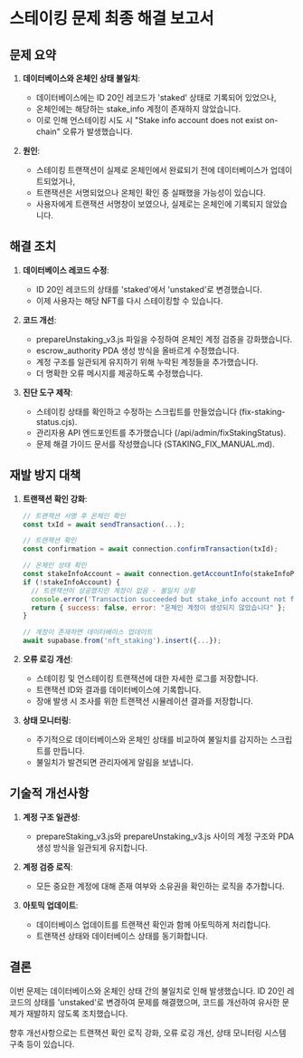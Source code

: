 # 스테이킹 문제 최종 해결 보고서

## 문제 요약

1. **데이터베이스와 온체인 상태 불일치**:
   - 데이터베이스에는 ID 20인 레코드가 'staked' 상태로 기록되어 있었으나,
   - 온체인에는 해당하는 stake_info 계정이 존재하지 않았습니다.
   - 이로 인해 언스테이킹 시도 시 "Stake info account does not exist on-chain" 오류가 발생했습니다.

2. **원인**:
   - 스테이킹 트랜잭션이 실제로 온체인에서 완료되기 전에 데이터베이스가 업데이트되었거나,
   - 트랜잭션은 서명되었으나 온체인 확인 중 실패했을 가능성이 있습니다.
   - 사용자에게 트랜잭션 서명창이 보였으나, 실제로는 온체인에 기록되지 않았습니다.

## 해결 조치

1. **데이터베이스 레코드 수정**:
   - ID 20인 레코드의 상태를 'staked'에서 'unstaked'로 변경했습니다.
   - 이제 사용자는 해당 NFT를 다시 스테이킹할 수 있습니다.

2. **코드 개선**:
   - prepareUnstaking_v3.js 파일을 수정하여 온체인 계정 검증을 강화했습니다.
   - escrow_authority PDA 생성 방식을 올바르게 수정했습니다.
   - 계정 구조를 일관되게 유지하기 위해 누락된 계정들을 추가했습니다.
   - 더 명확한 오류 메시지를 제공하도록 수정했습니다.

3. **진단 도구 제작**:
   - 스테이킹 상태를 확인하고 수정하는 스크립트를 만들었습니다 (fix-staking-status.cjs).
   - 관리자용 API 엔드포인트를 추가했습니다 (/api/admin/fixStakingStatus).
   - 문제 해결 가이드 문서를 작성했습니다 (STAKING_FIX_MANUAL.md).

## 재발 방지 대책

1. **트랜잭션 확인 강화**:
   ```javascript
   // 트랜잭션 서명 후 온체인 확인
   const txId = await sendTransaction(...);
   
   // 트랜잭션 확인
   const confirmation = await connection.confirmTransaction(txId);
   
   // 온체인 상태 확인
   const stakeInfoAccount = await connection.getAccountInfo(stakeInfoPDA);
   if (!stakeInfoAccount) {
     // 트랜잭션이 성공했지만 계정이 없음 - 불일치 상황
     console.error('Transaction succeeded but stake_info account not found');
     return { success: false, error: "온체인 계정이 생성되지 않았습니다" };
   }
   
   // 계정이 존재하면 데이터베이스 업데이트
   await supabase.from('nft_staking').insert({...});
   ```

2. **오류 로깅 개선**:
   - 스테이킹 및 언스테이킹 트랜잭션에 대한 자세한 로그를 저장합니다.
   - 트랜잭션 ID와 결과를 데이터베이스에 기록합니다.
   - 장애 발생 시 조사를 위한 트랜잭션 시뮬레이션 결과를 저장합니다.

3. **상태 모니터링**:
   - 주기적으로 데이터베이스와 온체인 상태를 비교하여 불일치를 감지하는 스크립트를 만듭니다.
   - 불일치가 발견되면 관리자에게 알림을 보냅니다.

## 기술적 개선사항

1. **계정 구조 일관성**:
   - prepareStaking_v3.js와 prepareUnstaking_v3.js 사이의 계정 구조와 PDA 생성 방식을 일관되게 유지합니다.

2. **계정 검증 로직**:
   - 모든 중요한 계정에 대해 존재 여부와 소유권을 확인하는 로직을 추가합니다.

3. **아토믹 업데이트**:
   - 데이터베이스 업데이트를 트랜잭션 확인과 함께 아토믹하게 처리합니다.
   - 트랜잭션 상태와 데이터베이스 상태를 동기화합니다.

## 결론

이번 문제는 데이터베이스와 온체인 상태 간의 불일치로 인해 발생했습니다. ID 20인 레코드의 상태를 'unstaked'로 변경하여 문제를 해결했으며, 코드를 개선하여 유사한 문제가 재발하지 않도록 조치했습니다.

향후 개선사항으로는 트랜잭션 확인 로직 강화, 오류 로깅 개선, 상태 모니터링 시스템 구축 등이 있습니다.